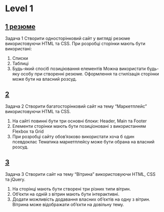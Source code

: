 
# Level 1
## [1 резюме](https://bogdanbackend.github.io/RoboCamp2024/web/level1/1/index.html)
Задача 1
Створити односторінковий сайт у вигляді резюме використовуючи HTML та CSS.
При розробці сторінки мають бути використані:  
1. Списки
2. Таблиці
3. Будь-який спосіб позиціювання елементів
Можна використати будь-яку особу при створенні резюме.
Оформлення та стилізація сторінки може бути на власний розсуд.

## [2]()
Задача 2
Створити багатосторінковий сайт на тему “Маркетплейс” використовуючи HTML та CSS.
1. На сайті повинні бути три основні блоки: Header, Main та Footer
2. Елементи сторінки мають бути позиціоновані з використанням Flexbox та Grid
3. При розробці сайту обов’язково використати хоча б один псевдоклас
Тематика маркетплейсу може бути обрана на власний розсуд.

## [3]()
Задача 3
Створити сайт на тему “Вітрина” використовуючи HTML, CSS та jQuery.
1. На сторінці мають бути створені три різних типи вітрин.
2. Об’єкти на одній з вітрин мають бути інтерактивні.
3. Додати можливість додавання власних об’єктів на одну з вітрин.
Вітрина може відображати об’єкти на довільну тему.
